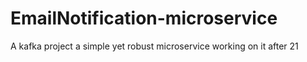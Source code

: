 # EmailNotification-microservice

A kafka project
a simple yet robust microservice
working on it after 21
